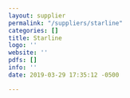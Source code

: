 ```yaml
---
layout: supplier
permalink: "/suppliers/starline"
categories: []
title: Starline
logo: ''
website: ''
pdfs: []
info: ''
date: 2019-03-29 17:35:12 -0500

---
```

